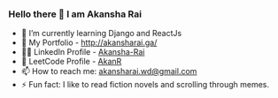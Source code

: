 ### Hello there 👋 I am Akansha Rai



- 🌱 I’m currently learning Django and ReactJs
- 🤠 My Portfolio - http://akansharai.ga/
- 🙋‍♀️ LinkedIn Profile - <a href="https://www.linkedin.com/in/akansha-rai/">Akansha-Rai</a>
- 🎲 LeetCode Profile - <a href="https://leetcode.com/AkanR/">AkanR</a>
- 📫 How to reach me: akansharai.wd@gmail.com
- ⚡ Fun fact: I like to read fiction novels and scrolling through memes.




